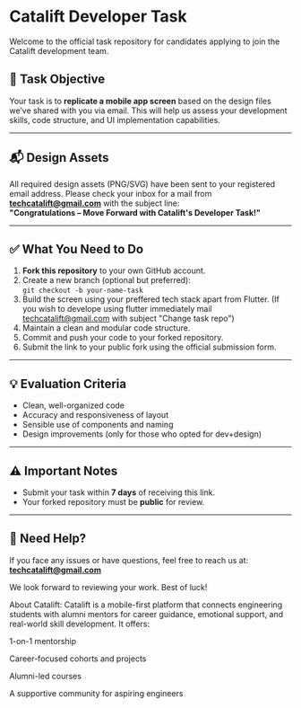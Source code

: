 # Catalift Developer Task

Welcome to the official task repository for candidates applying to join the Catalift development team.

## 🎯 Task Objective

Your task is to **replicate a mobile app screen** based on the design files we’ve shared with you via email. This will help us assess your development skills, code structure, and UI implementation capabilities.

---

## 📬 Design Assets

All required design assets (PNG/SVG) have been sent to your registered email address. Please check your inbox for a mail from **techcatalift@gmail.com** with the subject line:  
**"Congratulations – Move Forward with Catalift's Developer Task!"**

---

## ✅ What You Need to Do

1. **Fork this repository** to your own GitHub account.
2. Create a new branch (optional but preferred):  
   `git checkout -b your-name-task`
3. Build the screen using your preffered tech stack apart from Flutter. (If you wish to develope using flutter immediately mail techcatalift@gmail.com with subject "Change task repo")
4. Maintain a clean and modular code structure.
5. Commit and push your code to your forked repository.
6. Submit the link to your public fork using the official submission form.

---

## 💡 Evaluation Criteria

- Clean, well-organized code  
- Accuracy and responsiveness of layout  
- Sensible use of components and naming  
- Design improvements (only for those who opted for dev+design)  

---

## ⚠️ Important Notes

- Submit your task within **7 days** of receiving this link.
- Your forked repository must be **public** for review.

---

## 📩 Need Help?

If you face any issues or have questions, feel free to reach us at:  
**techcatalift@gmail.com**

We look forward to reviewing your work. Best of luck!


About Catalift: 
Catalift is a mobile-first platform that connects engineering students with alumni mentors for career guidance, emotional support, and real-world skill development. It offers:

1-on-1 mentorship

Career-focused cohorts and projects

Alumni-led courses

A supportive community for aspiring engineers
